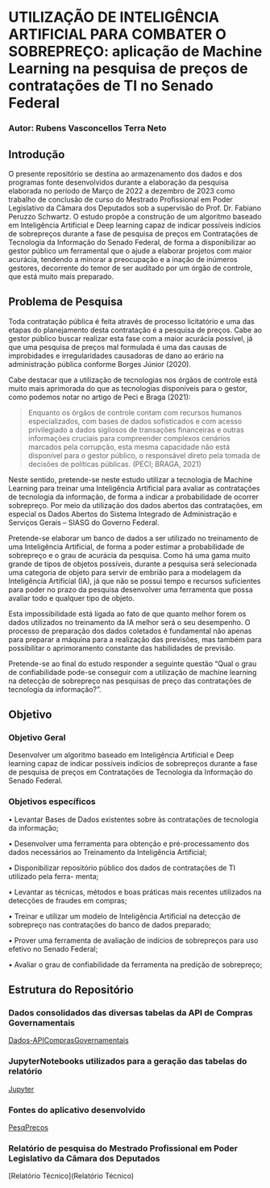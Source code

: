 # UTILIZAÇÃO DE INTELIGÊNCIA ARTIFICIAL PARA COMBATER O SOBREPREÇO: aplicação de Machine Learning na pesquisa de preços de contratações de TI no Senado Federal

### Autor: Rubens Vasconcellos Terra Neto

## Introdução

O presente repositório se destina ao armazenamento dos dados e dos programas fonte desenvolvidos durante a elaboração da pesquisa elaborada no período de Março de 2022 a dezembro de 2023 como trabalho de conclusão de curso do Mestrado Profissional em Poder Legislativo da Câmara dos Deputados sob a supervisão do Prof. Dr. Fabiano Peruzzo Schwartz. O estudo propõe a construção de um algoritmo baseado em Inteligência Artificial e Deep learning capaz de indicar possíveis indícios de sobrepreços durante a fase de pesquisa de preços em Contratações de Tecnologia da Informação do Senado Federal, de forma a disponibilizar ao gestor público um ferramental que o ajude a elaborar projetos com maior acurácia, tendendo a minorar a preocupação e a inação de inúmeros gestores, decorrente do temor de ser auditado por um órgão de controle, que está muito mais preparado.


## Problema de Pesquisa

Toda contratação pública é feita através de processo licitatório e uma das etapas do planejamento desta contratação é a pesquisa de preços. Cabe ao gestor público buscar realizar esta fase com a maior acurácia possível, já que uma pesquisa de preços mal formulada é uma das causas de improbidades e irregularidades causadoras de dano ao erário na administração pública conforme Borges Júnior (2020).

Cabe destacar que a utilização de tecnologias nos órgãos de controle está muito mais aprimorada do que as tecnologias disponíveis para o gestor, como podemos notar no artigo de Peci e Braga (2021):

> Enquanto os órgãos de controle contam com recursos humanos especializados, com bases de dados sofisticados e com acesso privilegiado a dados sigilosos de transações financeiras e outras informações cruciais para compreender complexos cenários marcados pela corrupção, esta mesma capacidade não está disponível para o gestor público, o responsável direto pela tomada de decisões de políticas públicas. (PECI; BRAGA, 2021)

Neste sentido, pretende-se neste estudo utilizar a tecnologia de Machine Learning para treinar uma Inteligência Artificial para avaliar as contratações de tecnologia da informação, de forma a indicar a probabilidade de ocorrer sobrepreço. Por meio da utilização dos dados abertos das contratações, em especial os Dados Abertos do Sistema Integrado de Administração e Serviços Gerais – SIASG do Governo Federal.

Pretende-se elaborar um banco de dados a ser utilizado no treinamento de uma Inteligência Artificial, de forma a poder estimar a probabilidade de sobrepreço e o grau de acurácia da pesquisa. Como há uma gama muito grande de tipos de objetos possíveis, durante a pesquisa será selecionada uma categoria de objeto para servir de embrião para a modelagem da Inteligência Artificial (IA), já que não se possui tempo e recursos suficientes para poder no prazo da pesquisa desenvolver uma ferramenta que possa avaliar todo e qualquer tipo de objeto.

Esta impossibilidade está ligada ao fato de que quanto melhor forem os dados utilizados no treinamento da IA melhor será o seu desempenho. O processo de preparação dos dados coletados é fundamental não apenas para preparar a máquina para a realização das previsões, mas também para possibilitar o aprimoramento constante das habilidades de previsão.

Pretende-se ao final do estudo responder a seguinte questão “Qual o grau de confiabilidade pode-se conseguir com a utilização de machine learning na detecção de sobrepreço nas pesquisas de preço das contratações de tecnologia da informação?”.


## Objetivo

### Objetivo Geral

Desenvolver um algoritmo baseado em Inteligência Artificial e Deep learning capaz de
indicar possíveis indícios de sobrepreços durante a fase de pesquisa de preços em Contratações
de Tecnologia da Informação do Senado Federal.

### Objetivos específicos

• Levantar Bases de Dados existentes sobre às contratações de tecnologia da informação;

• Desenvolver uma ferramenta para obtenção e pré-processamento dos dados necessários
ao Treinamento da Inteligência Artificial;

• Disponibilizar repositório público dos dados de contratações de TI utilizado pela ferra-
menta;

• Levantar as técnicas, métodos e boas práticas mais recentes utilizados na detecções de
fraudes em compras;

• Treinar e utilizar um modelo de Inteligência Artificial na detecção
de sobrepreço nas contratações do banco de dados preparado;

• Prover uma ferramenta de avaliação de indícios de sobrepreços para uso efetivo no Senado
Federal;

• Avaliar o grau de confiabilidade da ferramenta na predição de sobrepreço;

## Estrutura do Repositório

### Dados consolidados das diversas tabelas da API de Compras Governamentais 

[Dados-APIComprasGovernamentais](Dados-APIComprasGovernamentais)

### JupyterNotebooks utilizados para a geração das tabelas do relatório

[Jupyter](Jupyter)

### Fontes do aplicativo desenvolvido

[PesqPrecos](PesqPrecos)

### Relatório de pesquisa do Mestrado Profissional em Poder Legislativo da Câmara dos Deputados

[Relatório Técnico](Relatório Técnico)

